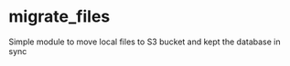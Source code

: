 migrate_files
=============

Simple module to move local files to S3 bucket and kept the database in sync
